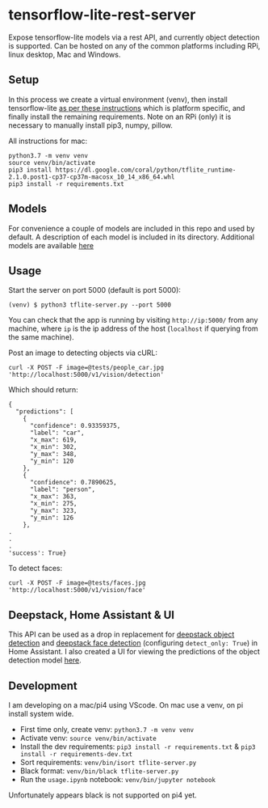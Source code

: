 # tensorflow-lite-rest-server
Expose tensorflow-lite models via a rest API, and currently object detection is supported. Can be hosted on any of the common platforms including RPi, linux desktop, Mac and Windows.

## Setup
In this process we create a virtual environment (venv), then install tensorflow-lite [as per these instructions](https://www.tensorflow.org/lite/guide/python) which is platform specific, and finally install the remaining requirements. Note on an RPi (only) it is necessary to manually install pip3, numpy, pillow.

All instructions for mac:
```
python3.7 -m venv venv
source venv/bin/activate
pip3 install https://dl.google.com/coral/python/tflite_runtime-2.1.0.post1-cp37-cp37m-macosx_10_14_x86_64.whl
pip3 install -r requirements.txt
```

## Models
For convenience a couple of models are included in this repo and used by default. A description of each model is included in its directory. Additional models are available [here](https://github.com/google-coral/edgetpu/tree/master/test_data)

## Usage
Start the server on port 5000 (default is port 5000):
```
(venv) $ python3 tflite-server.py --port 5000
```

You can check that the app is running by visiting `http://ip:5000/` from any machine, where `ip` is the ip address of the host (`localhost` if querying from the same machine).

Post an image to detecting objects via cURL:
```
curl -X POST -F image=@tests/people_car.jpg 'http://localhost:5000/v1/vision/detection'
```
Which should return:
```
{
  "predictions": [
    {
      "confidence": 0.93359375, 
      "label": "car", 
      "x_max": 619, 
      "x_min": 302, 
      "y_max": 348, 
      "y_min": 120
    }, 
    {
      "confidence": 0.7890625, 
      "label": "person", 
      "x_max": 363, 
      "x_min": 275, 
      "y_max": 323, 
      "y_min": 126
    },
.
.
.
'success': True}
```

To detect faces:
```
curl -X POST -F image=@tests/faces.jpg 'http://localhost:5000/v1/vision/face'
```

## Deepstack, Home Assistant & UI
This API can be used as a drop in replacement for [deepstack object detection](https://github.com/robmarkcole/HASS-Deepstack-object) and [deepstack face detection](https://github.com/robmarkcole/HASS-Deepstack-face) (configuring `detect_only: True`) in Home Assistant. I also created a UI for viewing the predictions of the object detection model [here](https://github.com/robmarkcole/deepstack-ui).

## Development
I am developing on a mac/pi4 using VScode. On mac use a venv, on pi install system wide.

* First time only, create venv: `python3.7 -m venv venv`
* Activate venv: `source venv/bin/activate`
* Install the dev requirements: `pip3 install -r requirements.txt` & `pip3 install -r requirements-dev.txt`
* Sort requirements: `venv/bin/isort tflite-server.py`
* Black format: `venv/bin/black tflite-server.py`
* Run the `usage.ipynb` notebook: `venv/bin/jupyter notebook`

Unfortunately appears black is not supported on pi4 yet.